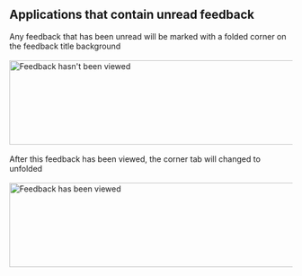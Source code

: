 <h2>Applications that contain unread feedback</h2>
Any feedback that has been unread will be marked with a folded corner on the feedback title background  <br> <br>
<img src="..\Images\UnreadFeedback.png" alt="Feedback hasn't been viewed" height="150" width="530"> <br> <br>
After this feedback has been viewed, the corner tab will changed to unfolded
 <br> <br>
<img src="..\Images\ReadFeedback.png" alt="Feedback has been viewed" height="150" width="530"> <br> <br>
